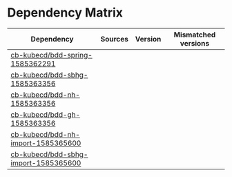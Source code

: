 # Dependency Matrix

Dependency | Sources | Version | Mismatched versions
---------- | ------- | ------- | -------------------
[cb-kubecd/bdd-spring-1585362291](https://github.com/cb-kubecd/bdd-spring-1585362291.git) |  | []() | 
[cb-kubecd/bdd-sbhg-1585363356](https://github.com/cb-kubecd/bdd-sbhg-1585363356.git) |  | []() | 
[cb-kubecd/bdd-nh-1585363356](https://github.com/cb-kubecd/bdd-nh-1585363356.git) |  | []() | 
[cb-kubecd/bdd-gh-1585363356](https://github.com/cb-kubecd/bdd-gh-1585363356.git) |  | []() | 
[cb-kubecd/bdd-nh-import-1585365600](https://github.com/cb-kubecd/bdd-nh-import-1585365600.git) |  | []() | 
[cb-kubecd/bdd-sbhg-import-1585365600](https://github.com/cb-kubecd/bdd-sbhg-import-1585365600.git) |  | []() | 
